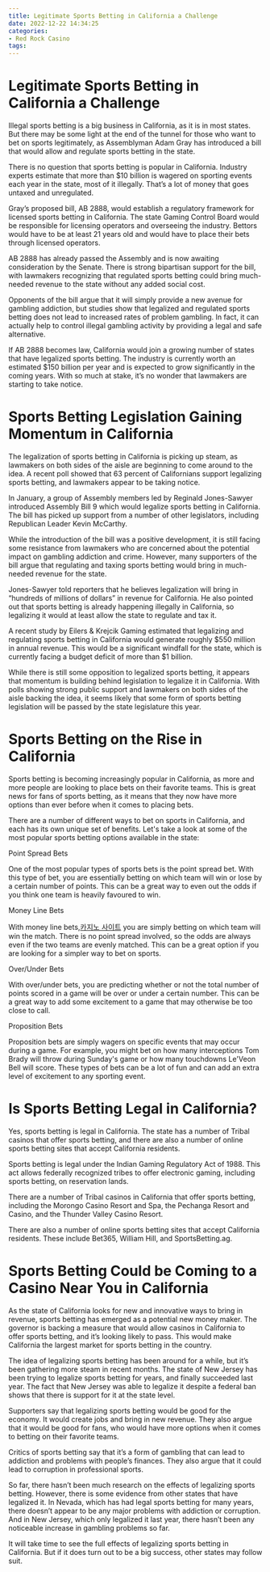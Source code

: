 ```yaml
---
title: Legitimate Sports Betting in California a Challenge
date: 2022-12-22 14:34:25
categories:
- Red Rock Casino
tags:
---
```



#  Legitimate Sports Betting in California a Challenge

Illegal sports betting is a big business in California, as it is in most states. But there may be some light at the end of the tunnel for those who want to bet on sports legitimately, as Assemblyman Adam Gray has introduced a bill that would allow and regulate sports betting in the state.

There is no question that sports betting is popular in California. Industry experts estimate that more than $10 billion is wagered on sporting events each year in the state, most of it illegally. That’s a lot of money that goes untaxed and unregulated.

Gray’s proposed bill, AB 2888, would establish a regulatory framework for licensed sports betting in California. The state Gaming Control Board would be responsible for licensing operators and overseeing the industry. Bettors would have to be at least 21 years old and would have to place their bets through licensed operators.

AB 2888 has already passed the Assembly and is now awaiting consideration by the Senate. There is strong bipartisan support for the bill, with lawmakers recognizing that regulated sports betting could bring much-needed revenue to the state without any added social cost.

Opponents of the bill argue that it will simply provide a new avenue for gambling addiction, but studies show that legalized and regulated sports betting does not lead to increased rates of problem gambling. In fact, it can actually help to control illegal gambling activity by providing a legal and safe alternative.

If AB 2888 becomes law, California would join a growing number of states that have legalized sports betting. The industry is currently worth an estimated $150 billion per year and is expected to grow significantly in the coming years. With so much at stake, it’s no wonder that lawmakers are starting to take notice.

#  Sports Betting Legislation Gaining Momentum in California

The legalization of sports betting in California is picking up steam, as lawmakers on both sides of the aisle are beginning to come around to the idea. A recent poll showed that 63 percent of Californians support legalizing sports betting, and lawmakers appear to be taking notice.

In January, a group of Assembly members led by Reginald Jones-Sawyer introduced Assembly Bill 9 which would legalize sports betting in California. The bill has picked up support from a number of other legislators, including Republican Leader Kevin McCarthy.

While the introduction of the bill was a positive development, it is still facing some resistance from lawmakers who are concerned about the potential impact on gambling addiction and crime. However, many supporters of the bill argue that regulating and taxing sports betting would bring in much-needed revenue for the state.

Jones-Sawyer told reporters that he believes legalization will bring in “hundreds of millions of dollars” in revenue for California. He also pointed out that sports betting is already happening illegally in California, so legalizing it would at least allow the state to regulate and tax it.

A recent study by Eilers & Krejcik Gaming estimated that legalizing and regulating sports betting in California would generate roughly $550 million in annual revenue. This would be a significant windfall for the state, which is currently facing a budget deficit of more than $1 billion.

While there is still some opposition to legalized sports betting, it appears that momentum is building behind legislation to legalize it in California. With polls showing strong public support and lawmakers on both sides of the aisle backing the idea, it seems likely that some form of sports betting legislation will be passed by the state legislature this year.

#  Sports Betting on the Rise in California

Sports betting is becoming increasingly popular in California, as more and more people are looking to place bets on their favorite teams. This is great news for fans of sports betting, as it means that they now have more options than ever before when it comes to placing bets.

There are a number of different ways to bet on sports in California, and each has its own unique set of benefits. Let's take a look at some of the most popular sports betting options available in the state:

Point Spread Bets

One of the most popular types of sports bets is the point spread bet. With this type of bet, you are essentially betting on which team will win or lose by a certain number of points. This can be a great way to even out the odds if you think one team is heavily favoured to win.

Money Line Bets

With money line bets,[카지노 사이트](https://choegocasino.com/) you are simply betting on which team will win the match. There is no point spread involved, so the odds are always even if the two teams are evenly matched. This can be a great option if you are looking for a simpler way to bet on sports.

Over/Under Bets

With over/under bets, you are predicting whether or not the total number of points scored in a game will be over or under a certain number. This can be a great way to add some excitement to a game that may otherwise be too close to call.

Proposition Bets

Proposition bets are simply wagers on specific events that may occur during a game. For example, you might bet on how many interceptions Tom Brady will throw during Sunday's game or how many touchdowns Le'Veon Bell will score. These types of bets can be a lot of fun and can add an extra level of excitement to any sporting event.

#  Is Sports Betting Legal in California?

Yes, sports betting is legal in California. The state has a number of Tribal casinos that offer sports betting, and there are also a number of online sports betting sites that accept California residents.

Sports betting is legal under the Indian Gaming Regulatory Act of 1988. This act allows federally recognized tribes to offer electronic gaming, including sports betting, on reservation lands.

There are a number of Tribal casinos in California that offer sports betting, including the Morongo Casino Resort and Spa, the Pechanga Resort and Casino, and the Thunder Valley Casino Resort.

There are also a number of online sports betting sites that accept California residents. These include Bet365, William Hill, and SportsBetting.ag.

#  Sports Betting Could be Coming to a Casino Near You in California

As the state of California looks for new and innovative ways to bring in revenue, sports betting has emerged as a potential new money maker. The governor is backing a measure that would allow casinos in California to offer sports betting, and it’s looking likely to pass. This would make California the largest market for sports betting in the country.

The idea of legalizing sports betting has been around for a while, but it’s been gathering more steam in recent months. The state of New Jersey has been trying to legalize sports betting for years, and finally succeeded last year. The fact that New Jersey was able to legalize it despite a federal ban shows that there is support for it at the state level.

Supporters say that legalizing sports betting would be good for the economy. It would create jobs and bring in new revenue. They also argue that it would be good for fans, who would have more options when it comes to betting on their favorite teams.

Critics of sports betting say that it’s a form of gambling that can lead to addiction and problems with people’s finances. They also argue that it could lead to corruption in professional sports.

So far, there hasn’t been much research on the effects of legalizing sports betting. However, there is some evidence from other states that have legalized it. In Nevada, which has had legal sports betting for many years, there doesn’t appear to be any major problems with addiction or corruption. And in New Jersey, which only legalized it last year, there hasn’t been any noticeable increase in gambling problems so far.

It will take time to see the full effects of legalizing sports betting in California. But if it does turn out to be a big success, other states may follow suit.